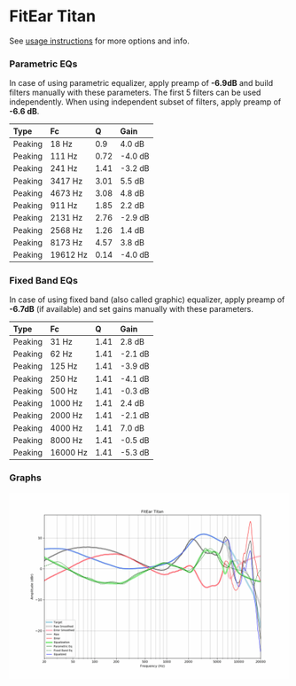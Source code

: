 # FitEar Titan
See [usage instructions](https://github.com/jaakkopasanen/AutoEq#usage) for more options and info.

### Parametric EQs
In case of using parametric equalizer, apply preamp of **-6.9dB** and build filters manually
with these parameters. The first 5 filters can be used independently.
When using independent subset of filters, apply preamp of **-6.6 dB**.

| Type    | Fc       |    Q | Gain    |
|:--------|:---------|:-----|:--------|
| Peaking | 18 Hz    | 0.9  | 4.0 dB  |
| Peaking | 111 Hz   | 0.72 | -4.0 dB |
| Peaking | 241 Hz   | 1.41 | -3.2 dB |
| Peaking | 3417 Hz  | 3.01 | 5.5 dB  |
| Peaking | 4673 Hz  | 3.08 | 4.8 dB  |
| Peaking | 911 Hz   | 1.85 | 2.2 dB  |
| Peaking | 2131 Hz  | 2.76 | -2.9 dB |
| Peaking | 2568 Hz  | 1.26 | 1.4 dB  |
| Peaking | 8173 Hz  | 4.57 | 3.8 dB  |
| Peaking | 19612 Hz | 0.14 | -4.0 dB |

### Fixed Band EQs
In case of using fixed band (also called graphic) equalizer, apply preamp of **-6.7dB**
(if available) and set gains manually with these parameters.

| Type    | Fc       |    Q | Gain    |
|:--------|:---------|:-----|:--------|
| Peaking | 31 Hz    | 1.41 | 2.8 dB  |
| Peaking | 62 Hz    | 1.41 | -2.1 dB |
| Peaking | 125 Hz   | 1.41 | -3.9 dB |
| Peaking | 250 Hz   | 1.41 | -4.1 dB |
| Peaking | 500 Hz   | 1.41 | -0.3 dB |
| Peaking | 1000 Hz  | 1.41 | 2.4 dB  |
| Peaking | 2000 Hz  | 1.41 | -2.1 dB |
| Peaking | 4000 Hz  | 1.41 | 7.0 dB  |
| Peaking | 8000 Hz  | 1.41 | -0.5 dB |
| Peaking | 16000 Hz | 1.41 | -5.3 dB |

### Graphs
![](./FitEar%20Titan.png)